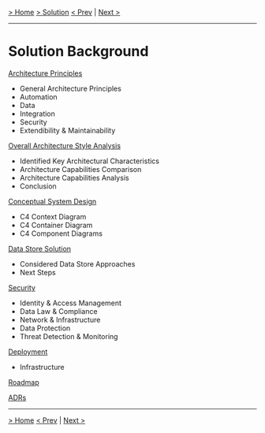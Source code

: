 [> Home](README.md)  [> Solution](README.md)
[< Prev]()  |  [Next >]()

---

# Solution Background

[Architecture Principles](ArchitecturePrinciples.md)

* General Architecture Principles
* Automation
* Data
* Integration
* Security
* Extendibility & Maintainability

[Overall Architecture Style Analysis](ArchitectureAnalysis.md)

- Identified Key Architectural Characteristics
- Architecture Capabilities Comparison
- Architecture Capabilities Analysis
- Conclusion

[Conceptual System Design](Conceptual.md)

- C4 Context Diagram
- C4 Container Diagram
- C4 Component Diagrams

[Data Store Solution](DataStore.md)

- Considered Data Store Approaches
- Next Steps

[Security](Security.md)

- Identity & Access Management
- Data Law & Compliance
- Network & Infrastructure
- Data Protection
- Threat Detection & Monitoring

[Deployment](Deployment.md)

* Infrastructure

[Roadmap](Roadmap.md)

[ADRs](../5.ADRs/README.md)

---

[> Home](../README.md)
[< Prev](../1.Problem/RAID.md)  |  [Next >](ArchitecturePrinciples.md)